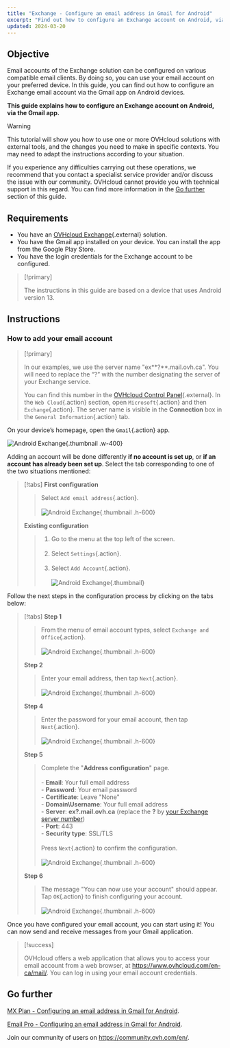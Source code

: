 ```yaml
---
title: "Exchange - Configure an email address in Gmail for Android"
excerpt: "Find out how to configure an Exchange account on Android, via the Gmail app"
updated: 2024-03-20
---
```


<style>
.w-400 {
  max-width:400px !important;
}
.h-600 {
  max-height:600px !important;
}
</style>

## Objective

Email accounts of the Exchange solution can be configured on various compatible email clients. By doing so, you can use your email account on your preferred device. In this guide, you can find out how to configure an Exchange email account via the Gmail app on Android devices.

**This guide explains how to configure an Exchange account on Android, via the Gmail app.**

> [!warning]
> This tutorial will show you how to use one or more OVHcloud solutions with external tools, and the changes you need to make in specific contexts. You may need to adapt the instructions according to your situation.
>
> If you experience any difficulties carrying out these operations, we recommend that you contact a specialist service provider and/or discuss the issue with our community. OVHcloud cannot provide you with technical support in this regard. You can find more information in the [Go further](#go-further) section of this guide.
>

## Requirements

- You have an [OVHcloud Exchange](https://www.ovhcloud.com/en-ca/emails/){.external} solution.
- You have the Gmail app installed on your device. You can install the app from the Google Play Store.
- You have the login credentials for the Exchange account to be configured.

> [!primary]
>
> The instructions in this guide are based on a device that uses Android version 13.
>

## Instructions

### How to add your email account <a name="addaccount"></a>

> [!primary]
>
> In our examples, we use the server name "ex**?**.mail.ovh.ca". You will need to replace the “?” with the number designating the server of your Exchange service.
>
> You can find this number in the [OVHcloud Control Panel](https://ca.ovh.com/auth/?action=gotomanager&from=https://www.ovh.com/ca/en/&ovhSubsidiary=ca){.external}. In the `Web Cloud`{.action} section, open `Microsoft`{.action} and then `Exchange`{.action}. The server name is visible in the **Connection** box in the `General Information`{.action} tab.
>

On your device’s homepage, open the `Gmail`{.action} app.

![Android Exchange](images/exchange-android-00.png){.thumbnail .w-400}

Adding an account will be done differently **if no account is set up**, or **if an account has already been set up**. Select the tab corresponding to one of the two situations mentioned:

> [!tabs]
> **First configuration**
>>
>> Select `Add email address`{.action}.<br><br>
>> ![Android Exchange](images/android-first.png){.thumbnail .h-600}
>>
> **Existing configuration**
>>
>> 1. Go to the menu at the top left of the screen.<br><br>
>> 2. Select `Settings`{.action}.<br><br>
>> 3. Select `Add Account`{.action}.<br><br>
>> ![Android Exchange](images/android-existing.png){.thumbnail}
>>

Follow the next steps in the configuration process by clicking on the tabs below:

> [!tabs]
> **Step 1**
>> From the menu of email account types, select `Exchange and Office`{.action}.<br><br>
>> ![Android Exchange](images/exchange-android-01.png){.thumbnail .h-600}
>>
> **Step 2**
>> Enter your email address, then tap `Next`{.action}.<br><br>
>> ![Android Exchange](images/exchange-android-02.png){.thumbnail .h-600}
>>
> **Step 4**
>> Enter the password for your email account, then tap `Next`{.action}.<br><br>
>> ![Android Exchange](images/exchange-android-03.png){.thumbnail .h-600}
>>
> **Step 5**
>> Complete the "**Address configuration**" page.<br><br>- **Email**: Your full email address<br>- **Password**: Your email password<br>- **Certificate**: Leave "None"<br>- **Domain\Username**: Your full email address<br>- **Server**: **ex?.mail.ovh.ca** (replace the **?** by [your Exchange server number](#addaccount))<br>- **Port**: 443<br>- **Security type**: SSL/TLS<br><br>Press `Next`{.action} to confirm the configuration.<br><br>
>> ![Android Exchange](images/exchange-android-04.png){.thumbnail .h-600}
>>
> **Step 6**
>> The message "You can now use your account" should appear. Tap `OK`{.action} to finish configuring your account.<br><br>
>> ![Android Exchange](images/exchange-android-05.png){.thumbnail .h-600}
>>

Once you have configured your email account, you can start using it! You can now send and receive messages from your Gmail application.

> [!success]
>
> OVHcloud offers a web application that allows you to access your email account from a web browser, at <https://www.ovhcloud.com/en-ca/mail/>. You can log in using your email account credentials.

## Go further <a name="go-further"></a>

[MX Plan - Configuring an email address in Gmail for Android](/pages/web_cloud/email_and_collaborative_solutions/mx_plan/how_to_configure_android).

[Email Pro - Configuring an email address in Gmail for Android](/pages/web_cloud/email_and_collaborative_solutions/email_pro/how_to_configure_android).

Join our community of users on <https://community.ovh.com/en/>.
